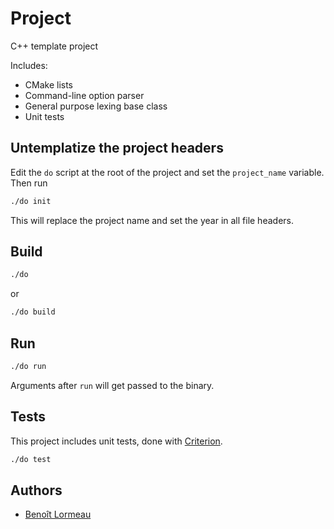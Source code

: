 # Project
C++ template project

Includes:
- CMake lists
- Command-line option parser
- General purpose lexing base class
- Unit tests

## Untemplatize the project headers
Edit the `do` script at the root of the project and set the `project_name` variable. Then run
```sh
./do init
```
This will replace the project name and set the year in all file headers.

## Build
```sh
./do
```
or
```sh
./do build
```

## Run
```sh
./do run
```
Arguments after `run` will get passed to the binary.

## Tests
This project includes unit tests, done with [Criterion](https://github.com/Snaipe/Criterion).
```sh
./do test
```

## Authors
- [Benoît Lormeau](mailto:blormeau@outlook.com)
